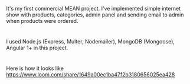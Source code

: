 It's my first commercial MEAN  project. I've implemented simple internet show with products, categories, admin panel and sending email to admin when products were ordered.
#
I used Node.js (Express, Multer, Nodemailer), MongoDB (Mongoose), Angular 1+ in this project.
#
Here is how it looks like https://www.loom.com/share/1649a00ec1ba47f2b3180656025ea428 
